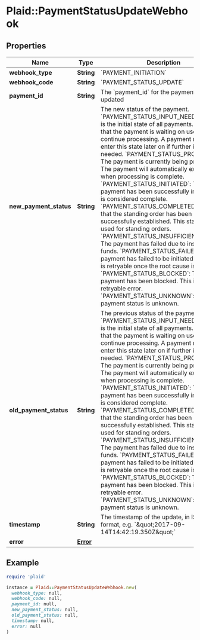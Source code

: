 # Plaid::PaymentStatusUpdateWebhook

## Properties

| Name | Type | Description | Notes |
| ---- | ---- | ----------- | ----- |
| **webhook_type** | **String** | &#x60;PAYMENT_INITIATION&#x60; |  |
| **webhook_code** | **String** | &#x60;PAYMENT_STATUS_UPDATE&#x60; |  |
| **payment_id** | **String** | The &#x60;payment_id&#x60; for the payment being updated |  |
| **new_payment_status** | **String** | The new status of the payment.  &#x60;PAYMENT_STATUS_INPUT_NEEDED&#x60;: This is the initial state of all payments. It indicates that the payment is waiting on user input to continue processing. A payment may re-enter this state later on if further input is needed.  &#x60;PAYMENT_STATUS_PROCESSING&#x60;: The payment is currently being processed. The payment will automatically exit this state when processing is complete.  &#x60;PAYMENT_STATUS_INITIATED&#x60;: The payment has been successfully initiated and is considered complete.  &#x60;PAYMENT_STATUS_COMPLETED&#x60;: Indicates that the standing order has been successfully established. This state is only used for standing orders.  &#x60;PAYMENT_STATUS_INSUFFICIENT_FUNDS&#x60;: The payment has failed due to insufficient funds.  &#x60;PAYMENT_STATUS_FAILED&#x60;: The payment has failed to be initiated. This error is retryable once the root cause is resolved.  &#x60;PAYMENT_STATUS_BLOCKED&#x60;: The payment has been blocked. This is a retryable error.  &#x60;PAYMENT_STATUS_UNKNOWN&#x60;: The payment status is unknown. |  |
| **old_payment_status** | **String** | The previous status of the payment.  &#x60;PAYMENT_STATUS_INPUT_NEEDED&#x60;: This is the initial state of all payments. It indicates that the payment is waiting on user input to continue processing. A payment may re-enter this state later on if further input is needed.  &#x60;PAYMENT_STATUS_PROCESSING&#x60;: The payment is currently being processed. The payment will automatically exit this state when processing is complete.  &#x60;PAYMENT_STATUS_INITIATED&#x60;: The payment has been successfully initiated and is considered complete.  &#x60;PAYMENT_STATUS_COMPLETED&#x60;: Indicates that the standing order has been successfully established. This state is only used for standing orders.  &#x60;PAYMENT_STATUS_INSUFFICIENT_FUNDS&#x60;: The payment has failed due to insufficient funds.  &#x60;PAYMENT_STATUS_FAILED&#x60;: The payment has failed to be initiated. This error is retryable once the root cause is resolved.  &#x60;PAYMENT_STATUS_BLOCKED&#x60;: The payment has been blocked. This is a retryable error.  &#x60;PAYMENT_STATUS_UNKNOWN&#x60;: The payment status is unknown. |  |
| **timestamp** | **String** | The timestamp of the update, in ISO 8601 format, e.g. &#x60;\&quot;2017-09-14T14:42:19.350Z\&quot;&#x60; |  |
| **error** | [**Error**](Error.md) |  | [optional] |

## Example

```ruby
require 'plaid'

instance = Plaid::PaymentStatusUpdateWebhook.new(
  webhook_type: null,
  webhook_code: null,
  payment_id: null,
  new_payment_status: null,
  old_payment_status: null,
  timestamp: null,
  error: null
)
```

